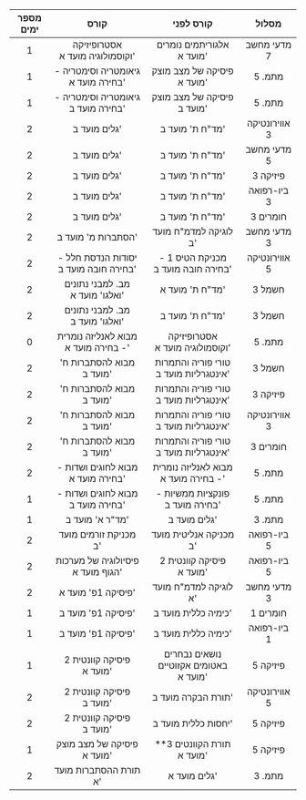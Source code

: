 |  מספר ימים  |                 קורס                  |               קורס לפני                |     מסלול     |
|:-----------:|:-------------------------------------:|:--------------------------------------:|:-------------:|
|      1      |    אסטרופיזיקה וקוסמולוגיה מועד א'    |       אלגוריתמים נומרים מועד א'        |  מדעי מחשב 7  |
|      1      |  גיאומטריה וסימטריה - בחירה מועד א'   |       פיסיקה של מצב מוצק מועד א'       |    מתמ. 5     |
|      1      |  גיאומטריה וסימטריה - בחירה מועד ב'   |       פיסיקה של מצב מוצק מועד ב'       |    מתמ. 5     |
|      2      |             גלים מועד ב'              |            מד"ח ת' מועד ב'             | אווירונטיקה 3 |
|      2      |             גלים מועד ב'              |            מד"ח ת' מועד ב'             |  מדעי מחשב 5  |
|      2      |             גלים מועד ב'              |            מד"ח ת' מועד ב'             |   פיזיקה 3    |
|      2      |             גלים מועד ב'              |            מד"ח ת' מועד ב'             |  ביו-רפואה 3  |
|      2      |             גלים מועד ב'              |            מד"ח ת' מועד ב'             |   חומרים 3    |
|      2      |          הסתברות מ' מועד ב'           |         לוגיקה למדמ"ח מועד ב'          |  מדעי מחשב 3  |
|      2      | יסודות הנדסת חלל - בחירה חובה מועד ב' |   מכניקת הטיס 1 - בחירה חובה מועד ב'   | אווירונטיקה 5 |
|      2      |    מב. למבני נתונים ואלגו' מועד א'    |            מד"ח ת' מועד א'             |    חשמל 3     |
|      2      |    מב. למבני נתונים ואלגו' מועד ב'    |            מד"ח ת' מועד ב'             |    חשמל 3     |
|      0      |  מבוא לאנליזה נומרית - בחירה מועד א'  |    אסטרופיזיקה וקוסמולוגיה מועד א'     |    מתמ. 5     |
|      2      |       מבוא להסתברות ח' מועד ב'        | טורי פוריה והתמרות אינטגרליות מועד ב'  |    חשמל 3     |
|      2      |       מבוא להסתברות ח' מועד ב'        | טורי פוריה והתמרות אינטגרליות מועד ב'  |   פיזיקה 3    |
|      2      |       מבוא להסתברות ח' מועד ב'        | טורי פוריה והתמרות אינטגרליות מועד ב'  | אווירונטיקה 3 |
|      2      |       מבוא להסתברות ח' מועד ב'        | טורי פוריה והתמרות אינטגרליות מועד ב'  |   חומרים 3    |
|      2      |   מבוא לחוגים ושדות - בחירה מועד א'   |  מבוא לאנליזה נומרית - בחירה מועד א'   |    מתמ. 5     |
|      1      |   מבוא לחוגים ושדות - בחירה מועד ב'   |    פונקציות ממשיות - בחירה מועד ב'     |    מתמ. 5     |
|      1      |            מד"ר א' מועד ב'            |              גלים מועד ב'              |    מתמ. 3     |
|      2      |         מכניקת זורמים מועד ב'         |         מכניקה אנליטית מועד ב'         |  ביו-רפואה 5  |
|      2      |   פיסיולוגיה של מערכות הגוף מועד א'   |        פיסיקה קוונטית 2 מועד א'        |  ביו-רפואה 5  |
|      2      |          פיסיקה 1פ' מועד א'           |         לוגיקה למדמ"ח מועד א'          |  מדעי מחשב 3  |
|      1      |          פיסיקה 1פ' מועד ב'           |          כימיה כללית מועד ב'           |   חומרים 1    |
|      1      |          פיסיקה 1פ' מועד ב'           |          כימיה כללית מועד ב'           |  ביו-רפואה 1  |
|      1      |       פיסיקה קוונטית 2 מועד א'        | נושאים נבחרים באטומים אקזוטיים מועד א' |   פיזיקה 5    |
|      2      |       פיסיקה קוונטית 2 מועד ב'        |           תורת הבקרה מועד ב'           | אווירונטיקה 5 |
|      2      |       פיסיקה קוונטית 2 מועד ב'        |          יחסות כללית מועד ב'           |   פיזיקה 5    |
|      1      |      פיסיקה של מצב מוצק מועד א'       |       תורת הקוונטים 3** מועד א'        |   פיזיקה 5    |
|      2      |         תורת ההסתברות מועד א'         |              גלים מועד א'              |    מתמ. 3     |